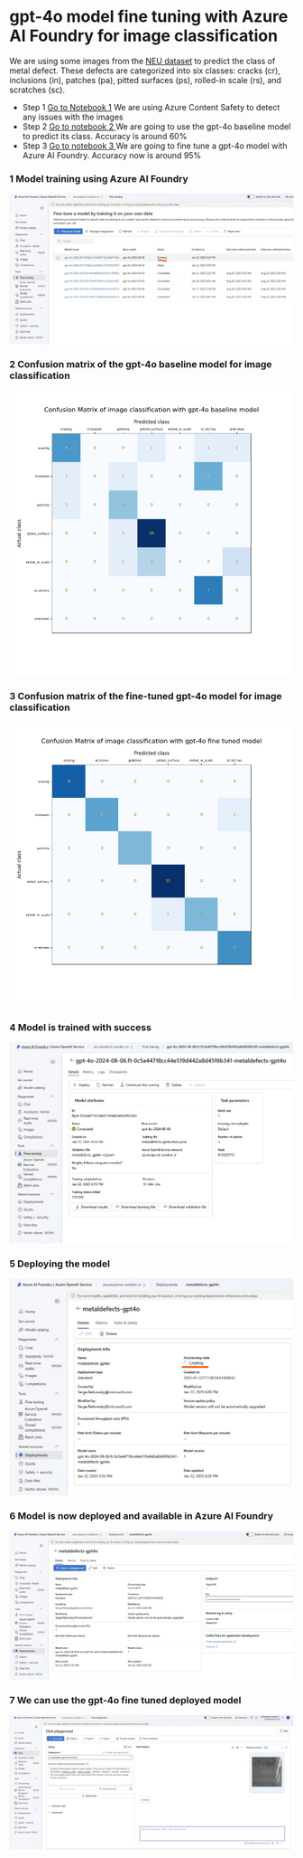 # gpt-4o model fine tuning with Azure AI Foundry for image classification

We are using some images from the <a href="https://www.kaggle.com/datasets/fantacher/neu-metal-surface-defects-data/data">NEU dataset</a> to predict the class of metal defect.
These defects are categorized into six classes: cracks (cr), inclusions (in), patches (pa), pitted surfaces (ps), rolled-in scale (rs), and scratches (sc).

- Step 1 <a href="https://github.com/retkowsky/Azure-OpenAI-demos/blob/main/gpt-4o-image-classification-finetuning/1%20Analyzing%20images%20with%20Azure%20Content%20Safety.ipynb">Go to Notebook 1</a> We are using Azure Content Safety to detect any issues with the images
- Step 2 <a href="https://github.com/retkowsky/Azure-OpenAI-demos/blob/main/gpt-4o-image-classification-finetuning/2%20Image%20classification%20with%20AOAI%20gpt-4o%20-%20Defects%20example.ipynb"> Go to notebook 2 </a> We are going to use the gpt-4o baseline model to predict its class. Accuracy is around 60%
- Step 3 <a href="https://github.com/retkowsky/Azure-OpenAI-demos/blob/main/gpt-4o-image-classification-finetuning/3%20Image%20classification%20with%20AOAI%20gpt-4o%20fine%20tuned%20model%20-%20Defects%20example.ipynb"> Go to notebook 3 </a> We are going to fine tune a gpt-4o model with Azure AI Foundry. Accuracy now is around 95%

### 1 Model training using Azure AI Foundry
<img src="capture1.jpg">

### 2 Confusion matrix of the gpt-4o baseline model for image classification
<img src = "baseline_confmatrix.png">

### 3 Confusion matrix of the fine-tuned gpt-4o model for image classification
<img src = "ft_confmatrix.png">

### 4 Model is trained with success
<img src="capture2.jpg">

### 5 Deploying the model
<img src="capture3.jpg">

### 6 Model is now deployed and available in Azure AI Foundry
<img src="capture4.jpg">

### 7 We can use the gpt-4o fine tuned deployed model
<img src="capture5.jpg">
